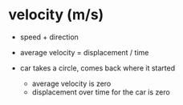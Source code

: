 # velocity (m/s)

- speed + direction

- average velocity = displacement / time

- car takes a circle, comes back where it started
  - average velocity is zero
  - displacement over time for the car is zero
